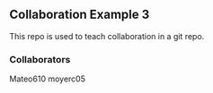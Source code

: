 
## Collaboration Example 3

This repo is used to teach collaboration in a git repo.

### Collaborators 

Mateo610
moyerc05
